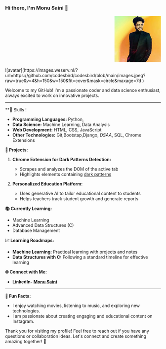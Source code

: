 <!--
### Hi there, I'm Monu Saini 👋

Welcome to my GitHub profile! I'm passionate about coding, data science, and technology. I love building projects that solve real-world problems and enhance user experiences. Here's a bit about me:

---
<!--

**🎓 Education:**
- **MCA** (Pursuing) from AKTU, Lucknow
- **BCA** from Rajasthan University, 72%
- **12th Grade** from RBSE, 77%
- **10th Grade** from RBSE, 70%

**💼 Skills:**
- **Programming Languages:** Python,
- **Data Science:** Machine Learning, Data Analysis
- **Web Development:** HTML, CSS, JavaScript
- **Other Technologies:** Git,Bootstap,Django, *DSAA*, SQL, Chrome Extensions

**📚 Currently Learning:**
- Machine Learning
- Advanced Data Structures with C
- Database Management Systems

**🚀 Projects:**
1. **Chrome Extension for Dark Patterns Detection:**
   - Scrapes and analyzes the DOM of the active tab
   - Highlights elements containing [dark patterns](https://projectksecure.blogspot.com/2024/06/what-are-deceptive-patterns.html)

2. **Personalized Education Platform:**
   - Uses generative AI to tailor educational content to students
   - Helps teachers track student growth and generate reports

**📈 Learning Roadmaps:**
- **Machine Learning:** Practical learning with projects and notes
<!-- **Data Structures with C:** Following a unit-wise timeline for effective learning
- **Operating Systems, Cybersecurity, Database Management Systems, and Java OOP Concepts:** Preparing with detailed syllabi and suggested readings

**🌐 Find Me Online:**   
- **LinkedIn:** [Monu Saini](https://www.linkedin.com/in/monupydev)
<!-- **Instagram:** Uploads comedy scenes, cricket viral videos, and more 

**📧 Contact Me:**
- **Email:** [monusainideveloper@gmail.com](mailto:monusainideveloper@gmail.com)
- **Phone:** +91 8696807790

---


**🌟 Fun Facts:**
- I enjoy watching movies, listening to music, and exploring new technologies.
- I am passionate about creating engaging and educational content on Instagram.

Thank you for visiting my profile! Feel free to reach out if you have any questions or collaboration ideas. Let's connect and create something amazing together!
-->
### Hi there, I'm Monu Saini 👋

<p align="right">
  <img width="150" height="150" style="border-radius:50" src="https://github.com/codesbird/codesbird/blob/main/images.jpeg">
</p>

<span style="text-align:left;">
![avatar](https://images.weserv.nl/?url=https://github.com/codesbird/codesbird/blob/main/images.jpeg?raw=true&v=4&h=150&w=150&fit=cover&mask=circle&maxage=7d
)
</span>

Welcome to my GitHub! I'm a passionate coder and data science enthusiast, always excited to work on innovative projects.

---

**💼 Skills !
- **Programming Languages:** Python,
- **Data Science:** Machine Learning, Data Analysis
- **Web Development:** HTML, CSS, JavaScript
- **Other Technologies:** Git,Bootstap,Django, *DSAA*, SQL, Chrome Extensions

**🚀 Projects:**
1. **Chrome Extension for Dark Patterns Detection:**
   - Scrapes and analyzes the DOM of the active tab
   - Highlights elements containing [dark patterns](https://projectksecure.blogspot.com/2024/06/what-are-deceptive-patterns.html)

2. **Personalized Education Platform:**
   - Uses generative AI to tailor educational content to students
   - Helps teachers track student growth and generate reports


**📚 Currently Learning:**
- Machine Learning
- Advanced Data Structures (C)
- Database Management

**📈 Learning Roadmaps:**
- **Machine Learning:** Practical learning with projects and notes
- **Data Structures with C:** Following a standard timeline for effective learning

**🌐 Connect with Me:**
- **LinkedIn- [Monu Saini](https://www.linkedin.com/in/monupydev)**

---



**🌟 Fun Facts:**
- I enjoy watching movies, listening to music, and exploring new technologies.
- I am passionate about creating engaging and educational content on Instagram.

Thank you for visiting my profile! Feel free to reach out if you have any questions or collaboration ideas. Let's connect and create something amazing together! 🚀
